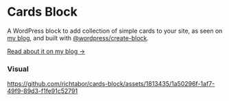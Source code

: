 # Cards Block

A WordPress block to add collection of simple cards to your site, as seen on [my blog](https://rich.blog), and built with [@wordpress/create-block](https://developer.wordpress.org/block-editor/reference-guides/packages/packages-create-block/). 

[Read about it on my blog →](https://rich.blog/cards-block/)

### Visual
https://github.com/richtabor/cards-block/assets/1813435/1a50296f-1af7-49f9-89d3-f1fe91c52791
